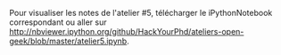 Pour visualiser les notes de l'atelier #5, télécharger le iPythonNotebook correspondant ou aller sur http://nbviewer.ipython.org/github/HackYourPhd/ateliers-open-geek/blob/master/atelier5.ipynb.

